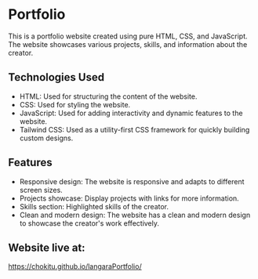 # Portfolio

This is a portfolio website created using pure HTML, CSS, and JavaScript. The website showcases various projects, skills, and information about the creator.

## Technologies Used

- HTML: Used for structuring the content of the website.
- CSS: Used for styling the website.
- JavaScript: Used for adding interactivity and dynamic features to the website.
- Tailwind CSS: Used as a utility-first CSS framework for quickly building custom designs.

## Features

- Responsive design: The website is responsive and adapts to different screen sizes.
- Projects showcase: Display projects with links for more information.
- Skills section: Highlighted skills of the creator.
- Clean and modern design: The website has a clean and modern design to showcase the creator's work effectively.

## Website live at: 

https://chokitu.github.io/langaraPortfolio/
